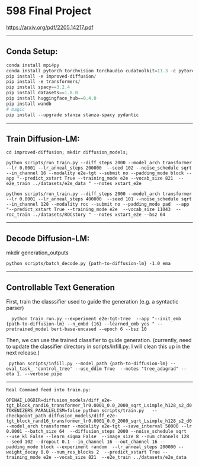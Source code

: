 # 598 Final Project

https://arxiv.org/pdf/2205.14217.pdf 



-----------------------------------------------------
## Conda Setup:
```python 
conda install mpi4py
conda install pytorch torchvision torchaudio cudatoolkit=11.3 -c pytorch
pip install -e improved-diffusion/ 
pip install -e transformers/
pip install spacy==3.2.4
pip install datasets==1.8.0 
pip install huggingface_hub==0.4.0 
pip install wandb
# magic
pip install --upgrade stanza stanza-spacy pydantic
```

-----------------------------------------------------
## Train Diffusion-LM:

```cd improved-diffusion; mkdir diffusion_models;```

```python scripts/run_train.py --diff_steps 2000 --model_arch transformer --lr 0.0001 --lr_anneal_steps 200000  --seed 102 --noise_schedule sqrt --in_channel 16 --modality e2e-tgt --submit no --padding_mode block --app "--predict_xstart True --training_mode e2e --vocab_size 821  --e2e_train ../datasets/e2e_data " --notes xstart_e2e```

```python scripts/run_train.py --diff_steps 2000 --model_arch transformer --lr 0.0001 --lr_anneal_steps 400000  --seed 101 --noise_schedule sqrt  --in_channel 128 --modality roc --submit no --padding_mode pad  --app "--predict_xstart True --training_mode e2e  --vocab_size 11043  --roc_train ../datasets/ROCstory " --notes xstart_e2e --bsz 64```


-------------------
## Decode Diffusion-LM:
mkdir generation_outputs 

``python scripts/batch_decode.py {path-to-diffusion-lm} -1.0 ema``


------------------- 
## Controllable Text Generation 
First, train the classsifier used to guide the generation (e.g. a syntactic parser) 

``  
python train_run.py --experiment e2e-tgt-tree  --app "--init_emb {path-to-diffusion-lm} --n_embd {16} --learned_emb yes " --pretrained_model bert-base-uncased --epoch 6 --bsz 10
``

Then, we can use the trained classifier to guide generation. 
(currently, need to update the classifier directory in scripts/infill.py. I will clean this up in the next release.)

``
python scripts/infill.py --model_path {path-to-diffusion-lm} --eval_task_ 'control_tree' --use_ddim True  --notes "tree_adagrad" --eta 1. --verbose pipe``



-----------------------------------------------------
```
Real Command feed into train.py:

OPENAI_LOGDIR=diffusion_models/diff_e2e-tgt_block_rand16_transformer_lr0.0001_0.0_2000_sqrt_Lsimple_h128_s2_d0.1_sd102_xstart_e2e  TOKENIZERS_PARALLELISM=false python scripts/train.py   --checkpoint_path diffusion_models/diff_e2e-tgt_block_rand16_transformer_lr0.0001_0.0_2000_sqrt_Lsimple_h128_s2_d0.1_sd102_xstart_e2e --model_arch transformer --modality e2e-tgt --save_interval 50000 --lr 0.0001 --batch_size 64  --diffusion_steps 2000 --noise_schedule sqrt  --use_kl False --learn_sigma False  --image_size 8 --num_channels 128 --seed 102 --dropout 0.1 --in_channel 16 --out_channel 16 --padding_mode block --experiment random  --lr_anneal_steps 200000 --weight_decay 0.0 --num_res_blocks 2  --predict_xstart True --training_mode e2e --vocab_size 821  --e2e_train ../datasets/e2e_data
